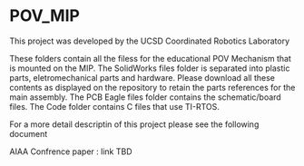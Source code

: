 # POV_MIP
This project was developed by the UCSD Coordinated Robotics Laboratory


These folders contain all the filess for the educational POV Mechanism that is mounted on the MIP.
The SolidWorks files folder is separated into plastic parts, eletromechanical parts and hardware.
Please download all these contents as displayed on the repository to retain the parts references for the main assembly.
The PCB Eagle files folder contains the schematic/board files.
The Code folder contains C files that use TI-RTOS.


For a more detail descriptin of this project please see the following document

AIAA Confrence paper : link TBD

